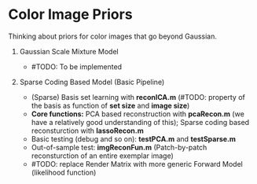 # Color Image Priors
Thinking about priors for color images that go beyond Gaussian.

1. Gaussian Scale Mixture Model
    - #TODO: To be implemented

2. Sparse Coding Based Model (Basic Pipeline)
    - (Sparse) Basis set learning with **reconICA.m** (#TODO: property of the basis as function of **set size** and **image size**)
    - **Core functions:**
    PCA based reconstruction with **pcaRecon.m** (we have a relatively good understanding of this); Sparse coding based reconsturction with **lassoRecon.m**    
    - Basic testing (debug and so on): **testPCA.m** and **testSparse.m**
    - Out-of-sample test: **imgReconFun.m** (Patch-by-patch reconsturction of an entire exemplar image)
    - #TODO: replace Render Matrix with more generic Forward Model (likelihood function)
